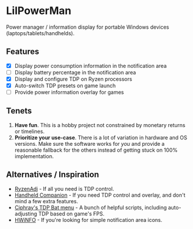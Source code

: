 # LilPowerMan

Power manager / information display for portable Windows devices (laptops/tablets/handhelds).

## Features

- [x] Display power consumption information in the notification area
- [ ] Display battery percentage in the notification area
- [x] Display and configure TDP on Ryzen processors
- [x] Auto-switch TDP presets on game launch
- [ ] Provide power information overlay for games

## Tenets

1. **Have fun**. This is a hobby project not constrained by monetary returns or timelines.
2. **Prioritize your use-case**. There is a lot of variation in hardware and OS versions. Make sure the software works for _you_ and provide a reasonable fallback for the others instead of getting stuck on 100% implementation.

## Alternatives / Inspiration

- [RyzenAdj](https://github.com/FlyGoat/RyzenAdj) - If all you need is TDP control.
- [Handheld Companion](https://github.com/Valkirie/HandheldCompanion) - If you need TDP control and overlay, and don't mind a few extra features.
- [Ciphray's TDP Bat menu](https://discord.com/channels/243411108940087297/1065818597844340777) - A bunch of helpful scripts, including auto-adjusting TDP based on game's FPS.
- [HWiNFO](https://www.hwinfo.com/download/) - If you're looking for simple notification area icons.

